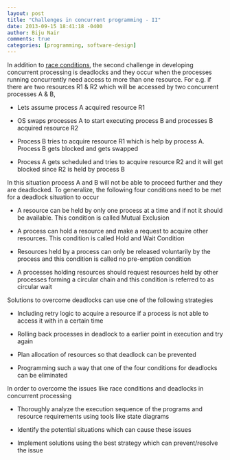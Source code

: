```yaml
---
layout: post
title: "Challenges in concurrent programming - II"
date: 2013-09-15 18:41:18 -0400
author: Biju Nair
comments: true
categories: [programming, software-design]
---
```


In addition to [race conditions](/blog/2013/08/15/challenges-in-concurrent-programming-i/), the second challenge in developing concurrent processing is deadlocks and they occur when the processes running concurrently need access to more than one resource. For e.g. if there are two resources R1 & R2 which will be accessed by two concurrent processes A & B,

- Lets assume process A acquired resource R1

- OS swaps processes A to start executing process B and processes B acquired resource R2
<!-- more -->
- Process B tries to acquire resource R1 which is help by process A. Process B gets blocked and gets swapped

- Process A gets scheduled and tries to acquire resource R2 and it will get blocked since R2 is held by process B

In this situation process A and B will not be able to proceed further and they are deadlocked. To generalize, the following four conditions need to be met for a deadlock situation to occur

- A resource can be held by only one process at a time and if not it should be available. This condition is called Mutual Exclusion

- A process can hold a resource and make a request to acquire other resources. This condition is called Hold and Wait Condition

- Resources held by a process can only be released voluntarily by the process and this condition is called no pre-emption condition

- A processes holding resources should request resources held by other processes forming a circular chain and this condition is referred to as circular wait

Solutions to overcome deadlocks can use one of the following strategies

- Including retry logic to acquire a resource if a process is not able to access it with in a certain time

- Rolling back processes in deadlock to a earlier point in execution and try again

- Plan allocation of resources so that deadlock can be prevented

- Programming such a way that one of the four conditions for deadlocks can be eliminated

In order to overcome the issues like race conditions and deadlocks in concurrent processing

- Thoroughly analyze the execution sequence of the programs and resource requirements using tools like state diagrams

- Identify the potential situations which can cause these issues

- Implement solutions using the best strategy which can prevent/resolve the issue
